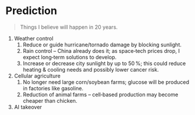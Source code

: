 # Prediction
>
> Things I believe will happen in 20 years.

1. Weather control
   1. Reduce or guide hurricane/tornado damage by blocking sunlight.
   2. Rain control – China already does it; as space‑tech prices drop, I expect long‑term solutions to develop.
   3. Increase or decrease city sunlight by up to 50 %; this could reduce heating & cooling needs and possibly lower cancer risk.
2. Cellular agriculture
   1. No longer need large corn/soybean farms; glucose will be produced in factories like gasoline.
   2. Reduction of animal farms – cell‑based production may become cheaper than chicken.
3. AI takeover
